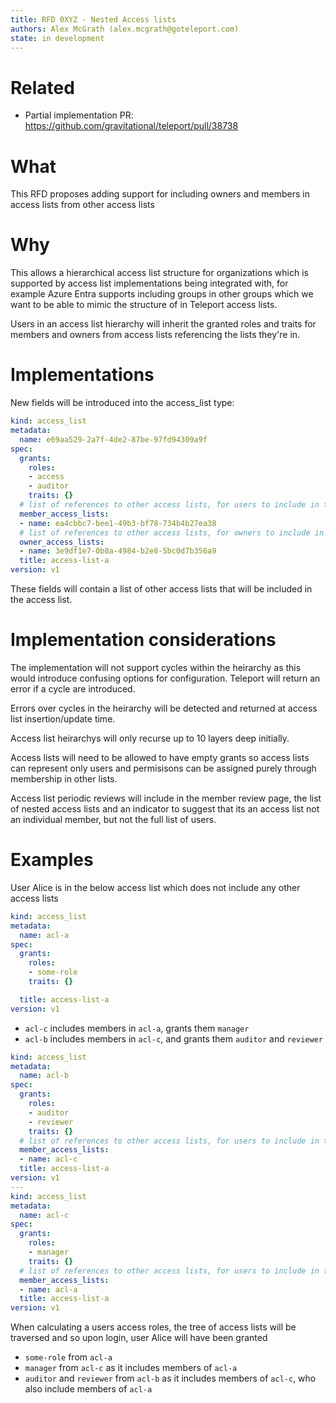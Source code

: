 ```yaml
---
title: RFD 0XYZ - Nested Access lists
authors: Alex McGrath (alex.mcgrath@goteleport.com)
state: in development
---
```


# Related
  * Partial implementation PR: https://github.com/gravitational/teleport/pull/38738

# What

This RFD proposes adding support for including owners and
members in access lists from other access lists

# Why

This allows a hierarchical access list structure for organizations
which is supported by access list implementations being integrated
with, for example Azure Entra supports including groups in other
groups which we want to be able to mimic the structure of in Teleport
access lists.

Users in an access list hierarchy will inherit the granted roles and
traits for members and owners from access lists referencing the lists
they're in.

# Implementations

New fields will be introduced into the access_list type:

```yaml
kind: access_list
metadata:
  name: e69aa529-2a7f-4de2-87be-97fd94309a9f
spec:
  grants:
    roles:
    - access
    - auditor
    traits: {}
  # list of references to other access lists, for users to include in this access list
  member_access_lists:
  - name: ea4cbbc7-bee1-49b3-bf78-734b4b27ea38
  # list of references to other access lists, for owners to include in this access list
  owner_access_lists:
  - name: 3e9df1e7-0b8a-4984-b2e8-5bc0d7b356a9
  title: access-list-a
version: v1
```

These fields will contain a list of other access lists that will be
included in the access list.

# Implementation considerations

The implementation will not support cycles within the heirarchy as
this would introduce confusing options for configuration. Teleport
will return an error if a cycle are introduced.

Errors over cycles in the heirarchy will be detected and returned at
access list insertion/update time.

Access list heirarchys will only recurse up to 10 layers deep
initially.

Access lists will need to be allowed to have empty grants so access
lists can represent only users and permisisons can be assigned purely
through membership in other lists.

Access list periodic reviews will include in the member review page,
the list of nested access lists and an indicator to suggest that its
an access list not an individual member, but not the full list of
users.

# Examples


User Alice is in the below access list which does not include any
other access lists

```yaml
kind: access_list
metadata:
  name: acl-a
spec:
  grants:
    roles:
    - some-role
    traits: {}

  title: access-list-a
version: v1
```
- `acl-c` includes members in `acl-a`, grants them `manager`
- `acl-b` includes members in `acl-c`, and grants them `auditor` and `reviewer`

```yaml
kind: access_list
metadata:
  name: acl-b
spec:
  grants:
    roles:
    - auditor
    - reviewer
    traits: {}
  # list of references to other access lists, for users to include in this access list
  member_access_lists:
  - name: acl-c
  title: access-list-a
version: v1
---
kind: access_list
metadata:
  name: acl-c
spec:
  grants:
    roles:
    - manager
    traits: {}
  # list of references to other access lists, for users to include in this access list
  member_access_lists:
  - name: acl-a
  title: access-list-a
version: v1

```

When calculating a users access roles, the tree of access lists will
be traversed and so upon login, user Alice will have been granted

- `some-role` from `acl-a`
- `manager` from `acl-c` as it includes members of `acl-a`
- `auditor` and `reviewer` from `acl-b` as it includes members of
  `acl-c`, who also include members of `acl-a`
